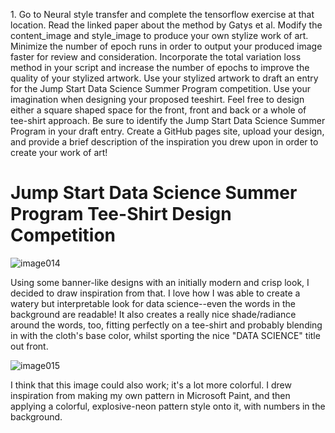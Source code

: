 
1\. Go to Neural style transfer and complete the tensorflow exercise at that location. Read the linked paper about the method by Gatys et al. Modify the content_image and style_image to produce your own stylize work of art. Minimize the number of epoch runs in order to output your produced image faster for review and consideration. Incorporate the total variation loss method in your script and increase the number of epochs to improve the quality of your stylized artwork. Use your stylized artwork to draft an entry for the Jump Start Data Science Summer Program competition. Use your imagination when designing your proposed teeshirt. Feel free to design either a square shaped space for the front, front and back or a whole of tee-shirt approach. Be sure to identify the Jump Start Data Science Summer Program in your draft entry. Create a GitHub pages site, upload your design, and provide a brief description of the inspiration you drew upon in order to create your work of art!

# Jump Start Data Science Summer Program Tee-Shirt Design Competition

![image014](https://github.com/dshuangg/responses/raw/master/image014.png)

Using some banner-like designs with an initially modern and crisp look, I decided to draw inspiration from that. I love how I was able to create a watery but interpretable look for data science--even the words in the background are readable! It also creates a really nice shade/radiance around the words, too, fitting perfectly on a tee-shirt and probably blending in with the cloth's base color, whilst sporting the nice "DATA SCIENCE" title out front.

![image015](https://github.com/dshuangg/responses/raw/master/image015.png)

I think that this image could also work; it's a lot more colorful. I drew inspiration from making my own pattern in Microsoft Paint, and then applying a colorful, explosive-neon pattern style onto it, with numbers in the background.
